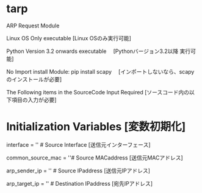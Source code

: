 # tarp
ARP Request Module

Linux OS Only executable  [Linux OSのみ実行可能]

Python Version 3.2 onwards executable 　[Pythonバージョン3.2以降 実行可能]

No Import install Module: pip install scapy 　[インポートしないなら、scapyのインストールが必要]

The Following items in the SourceCode Input Required  [ソースコード内の以下項目の入力が必要]

# Initialization Variables [変数初期化]

interface = ''        # Source Interface [送信元インターフェース]

common_source_mac = ''# Source MACaddress [送信元MACアドレス]

arp_sender_ip = ''    # Source IPaddress [送信元IPアドレス]

arp_target_ip = ''    # Destination IPaddress [宛先IPアドレス]
